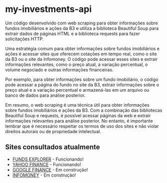 # my-investments-api

Um código desenvolvido com web scraping para obter informações sobre fundos imobiliários e ações da B3 e utiliza a biblioteca Beautiful Soup para extrair dados de páginas HTML e a biblioteca requests para fazer solicitações HTTP.

Uma estratégia comum para obter informações sobre fundos imobiliários e ações é acessar sites que oferecem cotações em tempo real, como o site da B3 ou o site da Infomoney. O código pode acessar esses sites e extrair informações relevantes, como o preço atual, a variação percentual, o volume negociado e outras informações financeiras.

Por exemplo, para obter informações sobre um fundo imobiliário, o código pode acessar a página do fundo no site da B3, extrair informações sobre o preço atual e a variação percentual e armazená-las em um arquivo ou banco de dados para análise posterior.

Em resumo, o web scraping é uma técnica útil para obter informações sobre fundos imobiliários e ações da B3. Com a combinação das bibliotecas Beautiful Soup e requests, é possível acessar páginas da web e extrair informações relevantes para análise posterior. No entanto, é importante lembrar que é necessário respeitar os termos de uso dos sites e não violar direitos autorais ou de propriedade intelectual.


## Sites consultados atualmente

- [FUNDS EXPLORER](https://www.fundsexplorer.com.br/) - Funcionando!
- [YAHOO FINANCE](https://finance.yahoo.com/) - Funcionando!
- [GOOGLE FINANCE](https://www.google.com/finance/) - Em construção!
- [INFOMONEY](https://www.infomoney.com.br/) - Em construção!

